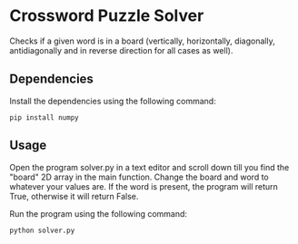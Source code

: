 # Crossword Puzzle Solver

Checks if a given word is in a board (vertically, horizontally, diagonally, antidiagonally and in reverse direction for all cases as well).

## Dependencies

Install the dependencies using the following command:

```
pip install numpy
```

## Usage

Open the program solver.py in a text editor and scroll down till you find the "board" 2D array in the main function. Change the board and word to whatever your values are. If the word is present, the program will return True, otherwise it will return False.

Run the program using the following command:

```
python solver.py
```
